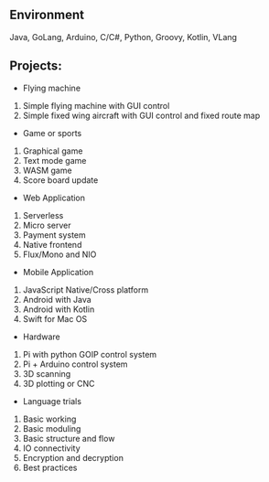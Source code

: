 
## Environment
Java, GoLang, Arduino, C/C#, Python, Groovy, Kotlin, VLang

## Projects:
* Flying machine
 1. Simple flying machine with GUI control
 1. Simple fixed wing aircraft with GUI control and fixed route map

* Game or sports
 1. Graphical game
 1. Text mode game
 1. WASM game
 1. Score board update
 
* Web Application
 1. Serverless 
 1. Micro server
 1. Payment system
 1. Native frontend
 1. Flux/Mono and NIO
 
* Mobile Application
 1. JavaScript Native/Cross platform
 1. Android with Java
 1. Android with Kotlin
 1. Swift for Mac OS
 
* Hardware
 1. Pi with python GOIP control system
 1. Pi + Arduino control system
 1. 3D scanning
 3. 3D plotting or CNC
 
* Language trials
 1. Basic working
 1. Basic moduling
 1. Basic structure and flow
 1. IO connectivity
 1. Encryption and decryption
 1. Best practices

